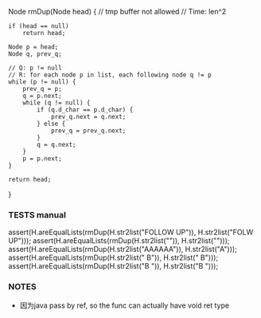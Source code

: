 Node rmDup(Node head) {
    // tmp buffer not allowed
    // Time: len^2

    if (head == null)
        return head;

    Node p = head;
    Node q, prev_q;

    // Q: p != null
    // R: for each node p in list, each following node q != p
    while (p != null) {
        prev_q = p;
        q = p.next;
        while (q != null) {
            if (q.d_char == p.d_char) {
                prev_q.next = q.next;
            } else {
                prev_q = prev_q.next;
            }
            q = q.next;
        }
        p = p.next;
    }

    return head;
}

### TESTS manual
assert(H.areEqualLists(rmDup(H.str2list("FOLLOW UP")), H.str2list("FOLW UP")));
assert(H.areEqualLists(rmDup(H.str2list("")), H.str2list("")));
assert(H.areEqualLists(rmDup(H.str2list("AAAAAA")), H.str2list("A")));
assert(H.areEqualLists(rmDup(H.str2list("    B")), H.str2list(" B")));
assert(H.areEqualLists(rmDup(H.str2list("B    ")), H.str2list("B ")));

### NOTES
- 因为java pass by ref, so the func can actually have void ret type
